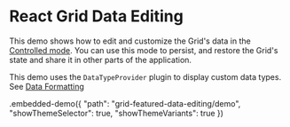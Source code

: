 # React Grid Data Editing

This demo shows how to edit and customize the Grid's data in the  [Controlled mode](../../docs/guides/controlled-and-uncontrolled-modes.md). You can use this mode to persist, and restore the Grid's state and share it in other parts of the application.

This demo uses the `DataTypeProvider` plugin to display custom data types. See [Data Formatting](../../docs/guides/data-formatting.md)

.embedded-demo({ "path": "grid-featured-data-editing/demo", "showThemeSelector": true, "showThemeVariants": true })
